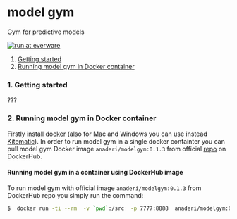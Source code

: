 # model gym
Gym for predictive models

[![run at everware](https://img.shields.io/badge/run%20me-@everware-blue.svg?style=flat)](https://everware.ysda.yandex.net/hub/oauth_login?repourl=https://github.com/yandexdataschool/modelgym)

1. [Getting started](#1-getting-started)  
2. [Running model gym in Docker container](#2-running-model-gym-in-docker-container)

### 1. Getting started

???

### 2. Running model gym in Docker container
Firstly install [docker](https://docs.docker.com/engine/installation/#supported-platforms) (also for Mac and Windows you can use instead [Kitematic](https://kitematic.com)).
In order to run model gym in a single docker containter you can pull model gym Docker image `anaderi/modelgym:0.1.3` from official [repo](https://hub.docker.com/r/anaderi/modelgym/) on DockerHub.

#### Running model gym in a container using DockerHub image
To run model gym with official image `anaderi/modelgym:0.1.3` from DockerHub repo you simply run the command:
```sh
$  docker run -ti --rm  -v `pwd`:/src  -p 7777:8888  anaderi/modelgym:0.1.3  bash --login
```




